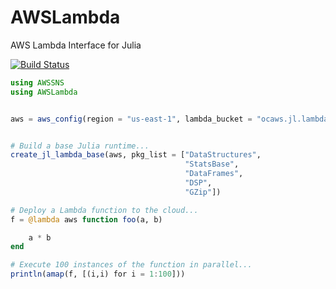# AWSLambda

AWS Lambda Interface for Julia

[![Build Status](https://travis-ci.org/samoconnor/AWSLambda.jl.svg)](https://travis-ci.org/samoconnor/AWSLambda.jl)

```julia
using AWSSNS
using AWSLambda


aws = aws_config(region = "us-east-1", lambda_bucket = "ocaws.jl.lambdatest")


# Build a base Julia runtime...
create_jl_lambda_base(aws, pkg_list = ["DataStructures",
                                       "StatsBase",
                                       "DataFrames",
                                       "DSP",
                                       "GZip"])

# Deploy a Lambda function to the cloud...
f = @lambda aws function foo(a, b)

    a * b
end

# Execute 100 instances of the function in parallel...
println(amap(f, [(i,i) for i = 1:100]))
```
